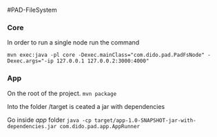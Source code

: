 #PAD-FileSystem 


### Core

In order to run a single node run the command

`mvn exec:java -pl core -Dexec.mainClass="com.dido.pad.PadFsNode" -Dexec.args="-ip 127.0.0.1 127.0.0.2:3000:4000" `


### App

On the root of the project.
`mvn package`

Into the folder /target is ceated a jar with dependencies

Go inside *app* folder
`java -cp target/app-1.0-SNAPSHOT-jar-with-dependencies.jar com.dido.pad.app.AppRunner`
